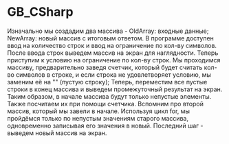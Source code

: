 # GB_CSharp

Изначально мы создадим два массива - OldArray: входные данные; NewArray: новый массив с итоговым ответом.
В программе доступен ввод на количество строк и ввод на ограничение по кол-ву символов.
После ввода строк выведем массив на экран для наглядности. 
Теперь приступим к условию на ограничение по кол-ву строк. Мы проходимся массиву, предварительно заведя счетчик, который будет считать кол-во символов в строке, 
и если строка не удовлетворяет условию, мы заменим её на "" (пустую строку); 
Теперь, переместим все пустые строки в конец массива и выведем промежуточный результат на экран. Таким образом, в начале массива будут только непустые элементы. Также 
посчитаем их при помощи счетчика. 
Вспомним про второй массив, который мы завели в начале. Используя цикл for, мы пройдёмся только по непустым значениям старого массива, одновременно записывая его значения 
в новый. Последний шаг - выведем новый массив на экран.
